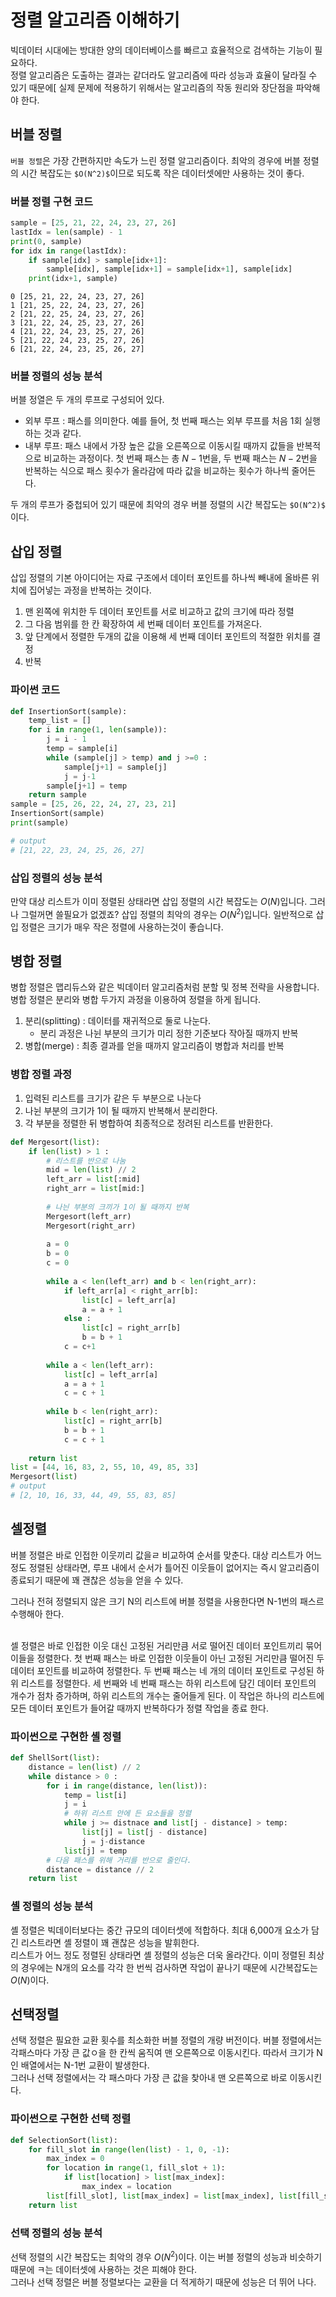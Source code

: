# 정렬 알고리즘 이해하기  
빅데이터 시대에는 방대한 양의 데이터베이스를 빠르고 효율적으로 검색하는 기능이 필요하다.  
정렬 알고리즘은 도출하는 결과는 같더라도 알고리즘에 따라 성능과 효율이 달라질 수 있기 때문에[ 실제 문제에 적용하기 위해서는 알고리즘의 작동 원리와 장단점을 파악해야 한다.  
## 버블 정렬 
`버블 정렬`은 가장 간편하지만 속도가 느린 정렬 알고리즘이다.  최악의 경우에 버블 정렬의 시간 복잡도는 `$O(N^2)$`이므로 되도록 작은 데이터셋에만 사용하는 것이 좋다. 

### 버블 정렬 구현 코드
```python
sample = [25, 21, 22, 24, 23, 27, 26]
lastIdx = len(sample) - 1
print(0, sample)
for idx in range(lastIdx):
    if sample[idx] > sample[idx+1]:
        sample[idx], sample[idx+1] = sample[idx+1], sample[idx]
    print(idx+1, sample)
```
```
0 [25, 21, 22, 24, 23, 27, 26]
1 [21, 25, 22, 24, 23, 27, 26]
2 [21, 22, 25, 24, 23, 27, 26]
3 [21, 22, 24, 25, 23, 27, 26]
4 [21, 22, 24, 23, 25, 27, 26]
5 [21, 22, 24, 23, 25, 27, 26]
6 [21, 22, 24, 23, 25, 26, 27]
```

### 버블 정렬의 성능 분석
버블 정열은 두 개의 루프로 구성되어 있다.
- 외부 루프 : 패스를 의미한다. 예를 들어, 첫 번째 패스는 외부 루프를 처음 1회 실행하는 것과 같다.
- 내부 루프: 패스 내에서 가장 높은 값을 오른쪽으로 이동시킬 때까지 값들을 반복적으로 비교하는 과정이다. 첫 번째 패스는 총 $N-1$번을, 두 번째 패스는 $N-2$번을 반복하는 식으로 패스 횟수가 올라감에 따라 값을 비교하는 횟수가 하나씩 줄어든다.  

두 개의 루프가 중첩되어 있기 때문에 최악의 경우 버블 정렬의 시간 복잡도는 `$O(N^2)$` 이다.  

## 삽입 정렬
삽입 정렬의 기본 아이디어는 자료 구조에서 데이터 포인트를 하나씩 빼내에 올바른 위치에 집어넣는 과정을 반복하는 것이다.  
1. 맨 왼쪽에 위치한 두 데이터 포인트를 서로 비교하고 값의 크기에 따라 정렬
2. 그 다음 범위를 한 칸 확장하여 세 번째 데이터 포인트를 가져온다.
3. 앞 단계에서 정렬한 두개의 값을 이용해 세 번째 데이터 포인트의 적절한 위치를 결정
4. 반복

### 파이썬 코드
```python
def InsertionSort(sample):
    temp_list = []
    for i in range(1, len(sample)):
        j = i - 1
        temp = sample[i]
        while (sample[j] > temp) and j >=0 :
            sample[j+1] = sample[j]
            j = j-1
        sample[j+1] = temp
    return sample
sample = [25, 26, 22, 24, 27, 23, 21]
InsertionSort(sample)
print(sample)

# output
# [21, 22, 23, 24, 25, 26, 27]
```

### 삽입 정렬의 성능 분석
만약 대상 리스트가 이미 정렬된 상태라면 삽입 정렬의 시간 복잡도는 $O(N)$입니다. 그러나 그럴꺼면 쓸필요가 없겠죠? 
삽입 정렬의 최악의 경우는 $O(N^2)$입니다.  일반적으로 삽입 정렬은 크기가 매우 작은 정렬에 사용하는것이 좋습니다.    


## 병합 정렬 
병합 정렬은 맵리듀스와 같은 빅데이터 알고리즘처럼 분할 및 정복 전략을 사용합니다.  병합 정렬은 분리와 병합 두가지 과정을 이용하여 정렬을 하게 됩니다.
1. 분리(splitting) : 데이터를 재귀적으로 둘로 나눈다.
    - 분리 과정은 나뉜 부분의 크기가 미리 정한 기준보다 작아질 때까지 반복
2. 병합(merge) : 최종 결과를 얻을 때까지 알고리즘이 병합과 처리를 반복

### 병합 정렬 과정
1. 입력된 리스트를 크기가 같은 두 부분으로 나눈다
2. 나뉜 부분의 크기가 1이 될 때까지 반복해서 분리한다. 
3. 각 부분을 정렬한 뒤 병합하여 최종적으로 정려된 리스트를 반환한다.  


```python
def Mergesort(list):
    if len(list) > 1 :
        # 리스트를 반으로 나눔
        mid = len(list) // 2
        left_arr = list[:mid]
        right_arr = list[mid:]
        
        # 나늰 부분의 크끼가 1이 될 때까지 반복
        Mergesort(left_arr)
        Mergesort(right_arr)
        
        a = 0
        b = 0 
        c = 0
        
        while a < len(left_arr) and b < len(right_arr):
            if left_arr[a] < right_arr[b]:
                list[c] = left_arr[a]
                a = a + 1 
            else :
                list[c] = right_arr[b]
                b = b + 1
            c = c+1
            
        while a < len(left_arr):
            list[c] = left_arr[a]
            a = a + 1
            c = c + 1
            
        while b < len(right_arr):
            list[c] = right_arr[b]
            b = b + 1
            c = c + 1
            
    return list
list = [44, 16, 83, 2, 55, 10, 49, 85, 33]
Mergesort(list)    
# output
# [2, 10, 16, 33, 44, 49, 55, 83, 85]
```
## 셀정렬
버블 정렬은 바로 인접한 이웃끼리 값을ㄹ 비교하여 순서를 맞춘다. 대상 리스트가 어느 정도 정렬된 상태라면, 루프 내에서 순서가 틀어진 이웃들이 없어지는 즉시 알고리즘이 종료되기 때문에 꽤 괜찮은 성능을 얻을 수 있다.   

그러나 전혀 정렬되지 않은 크기 N의 리스트에 버블 정렬을 사용한다면 N-1번의 패스르 수행해아 한다.  

<br/>    
셀 정렬은 바로 인접한 이웃 대신 고정된 거리만큼 서로 떨어진 데이터 포인트끼리 묶어 이들을 정렬한다.    
첫 번째 패스는 바로 인접한 이웃들이 아닌 고정된 거리만큼 떨어진 두 데이터 포인트를 비교하여 정렬한다.  
두 번째 패스는 네 개의 데이터 포인트로 구성된 하위 리스트를 정렬한다. 세 번째와 네 번째 패스는 하위 리스트에 담긴 데이터 포인트의 개수가 점차 증가하며, 하위 리스트의 개수는 줄어들게 된다.   
이 작업은 하나의 리스트에  모든 데이터 포인트가 들어갈 때까지 반복하다가 정렬 작업을 종료 한다.  

### 파이썬으로 구현한 셸 정렬

```python
def ShellSort(list):
    distance = len(list) // 2
    while distance > 0 :
        for i in range(distance, len(list)):
            temp = list[i]
            j = i
            # 하위 리스트 안에 든 요소들을 정렬
            while j >= distnace and list[j - distance] > temp:
                list[j] = list[j - distance]
                j = j-distance
            list[j] = temp
        # 다음 패스를 위해 거리를 반으로 줄인다.  
        distance = distance // 2
    return list
```

### 셸 정렬의 성능 분석
셸 정렬은 빅데이터보다는 중간 규모의 데이터셋에 적합하다. 최대 6,000개 요소가 담긴 리스트라면 셸 정렬이 꽤 괜찮은 성능을 발휘한다.  
리스트가 어느 정도 정렬된 상태라면 셸 정렬의 성능은 더욱 올라간다. 이미 정렬된 최상의 경우에는 N개의 요소를 각각 한 번씩 검사하면 작업이 끝나기 때문에 시간복잡도는 $O(N)$이다.  


## 선택정렬

선택 정렬은 필요한 교환 횟수를 최소화한 버블 정렬의 개량 버전이다.  버블 정렬에서는 각패스마다 가장 큰 값ㅇ을 한 칸씩 움직여 맨 오른쪽으로 이동시킨다.   따라서 크기가 N인 배열에서는 N-1번 교환이 발생한다.  
그러나 선택 정렬에서는 각 패스마다 가장 큰 값을 찾아내 맨 오른쪽으로 바로 이동시킨다.  

### 파이썬으로 구현한 선택 정렬
```python
def SelectionSort(list):
    for fill_slot in range(len(list) - 1, 0, -1):
        max_index = 0
        for location in range(1, fill_slot + 1):
            if list[location] > list[max_index]:
                max_index = location
        list[fill_slot], list[max_index] = list[max_index], list[fill_slot]
    return list
```

### 선택 정렬의 성능 분석
선택 정렬의 시간 복잡도는 최악의 경우 $O(N^2)$이다. 이는 버블 정렬의 성능과 비슷하기 때문에 ㅋ는 데이터셋에 사용하는 것은 피해야 한다.  
그러나 선택 정렬은 버블 정렬보다는 교환을 더 적게하기 때문에 성능은 더 뛰어 나다.   


